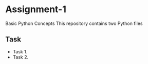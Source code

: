 # Assignment-1
Basic Python Concepts
This repository contains two Python files

## Task
- Task 1.
- Task 2.

